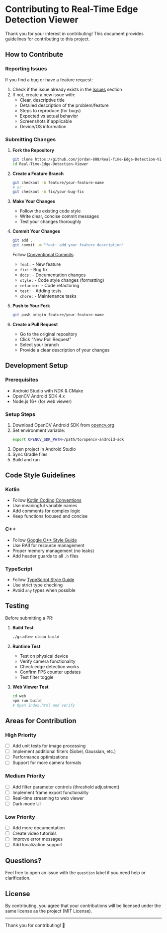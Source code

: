 # Contributing to Real-Time Edge Detection Viewer

Thank you for your interest in contributing! This document provides guidelines for contributing to this project.

## How to Contribute

### Reporting Issues

If you find a bug or have a feature request:

1. Check if the issue already exists in the [Issues](https://github.com/jordan-888/Real-Time-Edge-Detection-Viewer/issues) section
2. If not, create a new issue with:
   - Clear, descriptive title
   - Detailed description of the problem/feature
   - Steps to reproduce (for bugs)
   - Expected vs actual behavior
   - Screenshots if applicable
   - Device/OS information

### Submitting Changes

1. **Fork the Repository**
   ```bash
   git clone https://github.com/jordan-888/Real-Time-Edge-Detection-Viewer.git
   cd Real-Time-Edge-Detection-Viewer
   ```

2. **Create a Feature Branch**
   ```bash
   git checkout -b feature/your-feature-name
   # or
   git checkout -b fix/your-bug-fix
   ```

3. **Make Your Changes**
   - Follow the existing code style
   - Write clear, concise commit messages
   - Test your changes thoroughly

4. **Commit Your Changes**
   ```bash
   git add .
   git commit -m "feat: add your feature description"
   ```
   
   Follow [Conventional Commits](https://www.conventionalcommits.org/):
   - `feat:` - New feature
   - `fix:` - Bug fix
   - `docs:` - Documentation changes
   - `style:` - Code style changes (formatting)
   - `refactor:` - Code refactoring
   - `test:` - Adding tests
   - `chore:` - Maintenance tasks

5. **Push to Your Fork**
   ```bash
   git push origin feature/your-feature-name
   ```

6. **Create a Pull Request**
   - Go to the original repository
   - Click "New Pull Request"
   - Select your branch
   - Provide a clear description of your changes

## Development Setup

### Prerequisites
- Android Studio with NDK & CMake
- OpenCV Android SDK 4.x
- Node.js 16+ (for web viewer)

### Setup Steps
1. Download OpenCV Android SDK from [opencv.org](https://opencv.org/releases/)
2. Set environment variable:
   ```bash
   export OPENCV_SDK_PATH=/path/to/opencv-android-sdk
   ```
3. Open project in Android Studio
4. Sync Gradle files
5. Build and run

## Code Style Guidelines

### Kotlin
- Follow [Kotlin Coding Conventions](https://kotlinlang.org/docs/coding-conventions.html)
- Use meaningful variable names
- Add comments for complex logic
- Keep functions focused and concise

### C++
- Follow [Google C++ Style Guide](https://google.github.io/styleguide/cppguide.html)
- Use RAII for resource management
- Proper memory management (no leaks)
- Add header guards to all `.h` files

### TypeScript
- Follow [TypeScript Style Guide](https://google.github.io/styleguide/tsguide.html)
- Use strict type checking
- Avoid `any` types when possible

## Testing

Before submitting a PR:

1. **Build Test**
   ```bash
   ./gradlew clean build
   ```

2. **Runtime Test**
   - Test on physical device
   - Verify camera functionality
   - Check edge detection works
   - Confirm FPS counter updates
   - Test filter toggle

3. **Web Viewer Test**
   ```bash
   cd web
   npm run build
   # Open index.html and verify
   ```

## Areas for Contribution

### High Priority
- [ ] Add unit tests for image processing
- [ ] Implement additional filters (Sobel, Gaussian, etc.)
- [ ] Performance optimizations
- [ ] Support for more camera formats

### Medium Priority
- [ ] Add filter parameter controls (threshold adjustment)
- [ ] Implement frame export functionality
- [ ] Real-time streaming to web viewer
- [ ] Dark mode UI

### Low Priority
- [ ] Add more documentation
- [ ] Create video tutorials
- [ ] Improve error messages
- [ ] Add localization support

## Questions?

Feel free to open an issue with the `question` label if you need help or clarification.

## License

By contributing, you agree that your contributions will be licensed under the same license as the project (MIT License).

---

Thank you for contributing! 🎉

